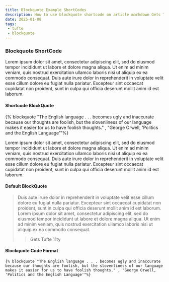 ```yaml
---
title: Blockquote Example ShortCodes
description: How to use blockquote shortcode on article markdown Gets Tufte 11ty
date: 2025-01-08
tags: 
 - tufte
 - blockquote
---
```

### Blockquote ShortCode

Lorem ipsum dolor sit amet, consectetur adipiscing elit, sed do eiusmod tempor incididunt ut labore et dolore magna aliqua. Ut enim ad minim veniam, quis nostrud exercitation ullamco laboris nisi ut aliquip ex ea commodo consequat. Duis aute irure dolor in reprehenderit in voluptate velit esse cillum dolore eu fugiat nulla pariatur. Excepteur sint occaecat cupidatat non proident, sunt in culpa qui officia deserunt mollit anim id est laborum.

#### Shortcode BlockQuote

{% blockquote "The English language . . . becomes ugly and inaccurate because our thoughts are foolish, but the slovenliness of our language makes it easier for us to have foolish thoughts." , "George Orwell, 'Politics and the English Language'"%}

Lorem ipsum dolor sit amet, consectetur adipiscing elit, sed do eiusmod tempor incididunt ut labore et dolore magna aliqua. Ut enim ad minim veniam, quis nostrud exercitation ullamco laboris nisi ut aliquip ex ea commodo consequat. Duis aute irure dolor in reprehenderit in voluptate velit esse cillum dolore eu fugiat nulla pariatur. Excepteur sint occaecat cupidatat non proident, sunt in culpa qui officia deserunt mollit anim id est laborum.

#### Default BlockQuote

> Duis aute irure dolor in reprehenderit in voluptate velit esse cillum dolore eu fugiat nulla pariatur. Excepteur sint occaecat cupidatat non proident, sunt in culpa qui officia deserunt mollit anim id est laborum.
> Lorem ipsum dolor sit amet, consectetur adipiscing elit, sed do eiusmod tempor incididunt ut labore et dolore magna aliqua. Ut enim ad minim veniam, quis nostrud exercitation ullamco laboris nisi ut aliquip ex ea commodo consequat.
>
>> Gets Tufte 11ty

#### Blockquote Code Format

```
{% blockquote "The English language . . . becomes ugly and inaccurate because our thoughts are foolish, but the slovenliness of our language makes it easier for us to have foolish thoughts." , "George Orwell, 'Politics and the English Language'"%}
```

